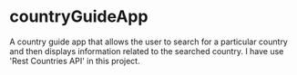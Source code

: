 # countryGuideApp
A country guide app that allows the user to search for a particular country and then displays information related to the searched country. I have use 'Rest Countries API' in this project.
